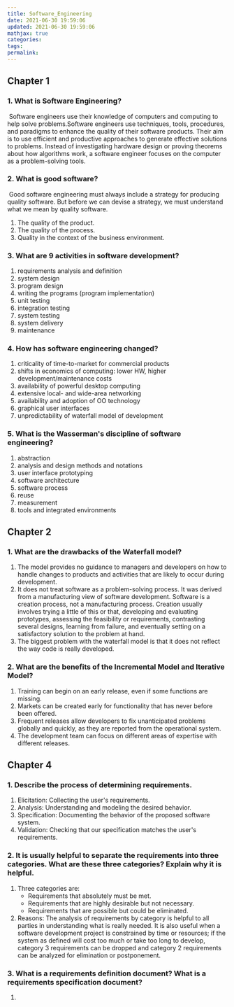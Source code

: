 ```yaml
---
title: Software_Engineering
date: 2021-06-30 19:59:06
updated: 2021-06-30 19:59:06
mathjax: true
categories:
tags:
permalink:
---
```


## Chapter 1

### 1. What is Software Engineering?

​	Software engineers use their knowledge of computers and computing to help solve problems.Software engineers use techniques, tools, procedures, and paradigms to enhance the quality of their software products. Their aim is to use efficient and productive approaches to generate effective solutions to problems. Instead of investigating hardware design or proving theorems about how algorithms work, a software engineer focuses on the computer as a problem-solving tools.



### 2. What is good software?

​	Good software engineering must always include a strategy for producing quality software. But before we can devise a strategy, we must understand what we mean by quality software.

1. The quality of the product.
2. The quality of the process.
3. Quality in the context of the business environment.



### 3. What are 9 activities in software development?

1. requirements analysis and definition
2. system design
3. program design
4. writing the programs (program implementation)
5. unit testing
6. integration testing
7. system testing
8. system delivery
9. maintenance



### 4. How has software engineering changed?

1. criticality of time-to-market for commercial products
2. shifts in economics of computing: lower HW, higher development/maintenance costs
3. availability of powerful desktop computing
4. extensive local- and wide-area networking
5. availability and adoption of OO technology
6. graphical user interfaces
7. unpredictability of waterfall model of development



### 5. What is the Wasserman's discipline of software engineering?

1. abstraction
2. analysis and design methods and notations
3. user interface prototyping
4. software architecture
5. software process
6. reuse
7. measurement
8. tools and integrated environments



## Chapter 2

### 1. What are the drawbacks of the Waterfall model?

1. The model provides no guidance to managers and developers on how to handle changes to products and activities that are likely to occur during development.
2. It does not treat software as a problem-solving process. It was derived from a manufacturing view of software development. Software is a creation process, not a manufacturing process. Creation usually involves trying a little of this or that, developing and evaluating prototypes, assessing the feasibility or requirements, contrasting several designs, learning from failure, and eventually setting on a satisfactory solution to the problem at hand.
3. The biggest problem with the waterfall model is that it does not reflect the way code is really developed.

### 2. What are the benefits of the Incremental Model and Iterative Model?

1. Training can begin on an early release, even if some functions are missing.
2. Markets can be created early for functionality that has never before been offered.
3. Frequent releases allow developers to fix unanticipated problems globally and quickly, as they are reported from the operational system.
4. The development team can focus on different areas of expertise with different releases.



## Chapter 4

### 1. Describe the process of determining requirements.

1. Elicitation: Collecting the user's requirements.
2. Analysis: Understanding and modeling the desired behavior.
3. Specification: Documenting the behavior of the proposed software system.
4. Validation: Checking that our specification matches the user's requirements.



### 2. It is usually helpful to separate the requirements into three categories. What are these three categories? Explain why it is helpful.

1. Three categories are:
   - Requirements that absolutely must be met.
   - Requirements that are highly desirable but not necessary.
   - Requirements that are possible but could be eliminated.
2. Reasons: The analysis of requirements by category is helpful to all parties in understanding what is really needed. It is also useful when a software development project is constrained by time or resources; if the system as defined will cost too much or take too long to develop, category 3 requirements can be dropped and category 2 requirements can be analyzed for elimination or postponement.



### 3. What is a requirements definition document? What is a requirements specification document?

1. 























